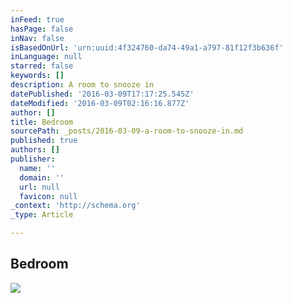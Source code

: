 ```yaml
---
inFeed: true
hasPage: false
inNav: false
isBasedOnUrl: 'urn:uuid:4f324760-da74-49a1-a797-81f12f3b636f'
inLanguage: null
starred: false
keywords: []
description: A room to snooze in
datePublished: '2016-03-09T17:17:25.545Z'
dateModified: '2016-03-09T02:16:16.877Z'
author: []
title: Bedroom
sourcePath: _posts/2016-03-09-a-room-to-snooze-in.md
published: true
authors: []
publisher:
  name: ''
  domain: ''
  url: null
  favicon: null
_context: 'http://schema.org'
_type: Article

---
```

## Bedroom
![](https://s3-us-west-2.amazonaws.com/the-grid-img/p/0270fed6df0ce4e61e7c40385131fd45d98c03f8.png)